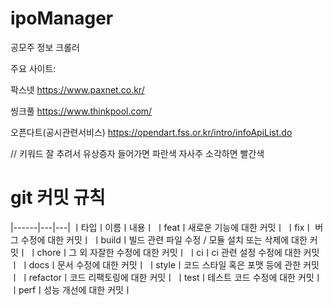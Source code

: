 # ipoManager
공모주 정보 크롤러

주요 사이트: 

팍스넷 https://www.paxnet.co.kr/

씽크풀 https://www.thinkpool.com/

오픈다트(공시관련서비스) https://opendart.fss.or.kr/intro/infoApiList.do

// 키워드 잘 추려서 유상증자 들어가면 파란색 자사주 소각하면 빨간색


# git 커밋 규칙
|------|---|---|
ㅣ타입ㅣ이름ㅣ내용ㅣ
ㅣfeatㅣ새로운 기능에 대한 커밋ㅣ
ㅣfixㅣ	버그 수정에 대한 커밋ㅣ
ㅣbuildㅣ빌드 관련 파일 수정 / 모듈 설치 또는 삭제에 대한 커밋ㅣ
ㅣchoreㅣ그 외 자잘한 수정에 대한 커밋ㅣ
ㅣciㅣci 관련 설정 수정에 대한 커밋ㅣ
ㅣdocsㅣ문서 수정에 대한 커밋ㅣ
ㅣstyleㅣ코드 스타일 혹은 포맷 등에 관한 커밋ㅣ
ㅣrefactorㅣ코드 리팩토링에 대한 커밋ㅣ
ㅣtestㅣ테스트 코드 수정에 대한 커밋ㅣ
ㅣperfㅣ성능 개선에 대한 커밋ㅣ